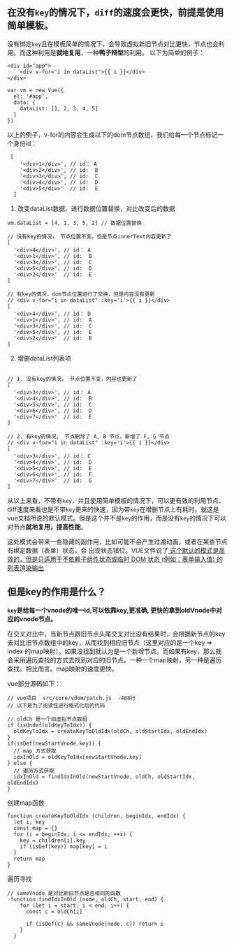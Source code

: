 ## 在没有`key`的情况下，`diff`的速度会更快，前提是使用简单模板。

没有绑定`key`且在模板简单的情况下，会导致虚拟新旧节点对比更快，节点也会利用。而这种利用是**就地复用**，一种**鸭子辩型**的利用。
以下为简单的例子：

```
<div id="app">
    <div v-for="i in dataList">{{ i }}</div>
</div>
```

```
var vm = new Vue({
  el: '#app',
  data: {
    dataList: [1, 2, 3, 4, 5]
  }
})
```

以上的例子，v-for的内容会生成以下的dom节点数组，我们给每一个节点标记一个身份id：

```
 [
    '<div>1</div>', // id： A
    '<div>2</div>', // id:  B
    '<div>3</div>', // id:  C
    '<div>4</div>', // id:  D
    '<div>5</div>'  // id:  E
  ]
```

1. 改变dataList数据，进行数据位置替换，对比改变后的数据

  ```
  vm.dataList = [4, 1, 3, 5, 2] // 数据位置替换

 // 没有key的情况， 节点位置不变，但是节点innerText内容更新了
  [
    '<div>4</div>', // id： A
    '<div>1</div>', // id:  B
    '<div>3</div>', // id:  C
    '<div>5</div>', // id:  D
    '<div>2</div>'  // id:  E
  ]

  // 有key的情况，dom节点位置进行了交换，但是内容没有更新
  // <div v-for="i in dataList" :key='i'>{{ i }}</div>
  [
    '<div>4</div>', // id： D
    '<div>1</div>', // id:  A
    '<div>3</div>', // id:  C
    '<div>5</div>', // id:  E
    '<div>2</div>'  // id:  B
  ]
  ```

2. 增删dataList列表项

  ```

  // 1. 没有key的情况， 节点位置不变，内容也更新了
  [
    '<div>3</div>', // id： A
    '<div>4</div>', // id:  B
    '<div>5</div>', // id:  C
    '<div>6</div>', // id:  D
    '<div>7</div>'  // id:  E
  ]

  // 2. 有key的情况， 节点删除了 A, B 节点，新增了 F, G 节点
  // <div v-for="i in dataList" :key='i'>{{ i }}</div>
  [
    '<div>3</div>', // id： C
    '<div>4</div>', // id:  D
    '<div>5</div>', // id:  E
    '<div>6</div>', // id:  F
    '<div>7</div>'  // id:  G
  ]
  ```

从以上来看，不带有`key`，并且使用简单模板的情况下，可以更有效的利用节点，diff速度来看也是不带`key`更来的快速，因为带`key`在增删节点上有耗时。就这是vue文档所说的默认模式。但是这个并不是`key`的作用，而是没有`key`的情况下可以对节点**就地复用，提高性能**。

这处模式会带来一些隐藏的副作用，比如可能不会产生过渡动画，或者在某些节点有绑定数据（表单）状态，会
出现状态错位。VUE文件说了[ 这个默认的模式是高效的，但是只适用于不依赖子组件状态或临时 DOM 状态 (例如：表单输入值) 的列表渲染输出](https://cn.vuejs.org/v2/guide/list.html#%E7%BB%B4%E6%8A%A4%E7%8A%B6%E6%80%81)

## 但是key的作用是什么？

**`key`是给每一个vnode的唯一id,可以依靠key,更准确, 更快的拿到oldVnode中对应的vnode节点。**

在交叉对比中，当新节点跟旧节点头尾交叉对比没有结果时，会根据新节点的key去对比旧节点数组中的key，从而找到相应旧节点（这里对应的是一个key => index 的map映射）。如果没找到就认为是一个新增节点。而如果有key，那么就会采用遍历查找的方式去找到对应的旧节点。一种一个map映射，另一种是遍历查找。相比而言。map映射的速度更快。

vue部分源码如下：

```
// vue项目  src/core/vdom/patch.js  -488行
// 以下是为了阅读性进行格式化后的代码

// oldCh 是一个旧虚拟节点数组
if (isUndef(oldKeyToIdx)) {
  oldKeyToIdx = createKeyToOldIdx(oldCh, oldStartIdx, oldEndIdx)
}
if(isDef(newStartVnode.key)) {
  // map 方式获取
  idxInOld = oldKeyToIdx[newStartVnode.key]
} else {
  // 遍历方式获取
  idxInOld = findIdxInOld(newStartVnode, oldCh, oldStartIdx, oldEndIdx)
}
```

创建map函数

```
function createKeyToOldIdx (children, beginIdx, endIdx) {
  let i, key
  const map = {}
  for (i = beginIdx; i <= endIdx; ++i) {
    key = children[i].key
    if (isDef(key)) map[key] = i
  }
  return map
}

```

遍历寻找

```
// sameVnode 是对比新旧节点是否相同的函数
 function findIdxInOld (node, oldCh, start, end) {
    for (let i = start; i < end; i++) {
      const c = oldCh[i]
      
      if (isDef(c) && sameVnode(node, c)) return i
    }
  }
```



